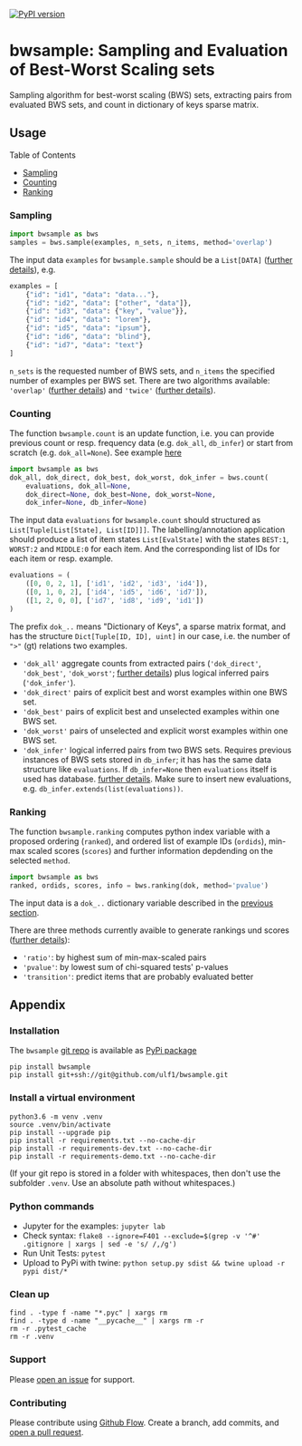 [![PyPI version](https://badge.fury.io/py/bwsample.svg)](https://badge.fury.io/py/bwsample)

# bwsample: Sampling and Evaluation of Best-Worst Scaling sets
Sampling algorithm for best-worst scaling (BWS) sets, extracting pairs from evaluated BWS sets, and count in dictionary of keys sparse matrix.


## Usage

Table of Contents

* [Sampling](#sampling)
* [Counting](#counting)
* [Ranking](#ranking)


### Sampling
```python
import bwsample as bws
samples = bws.sample(examples, n_sets, n_items, method='overlap')
```

The input data `examples` for `bwsample.sample` should be a `List[DATA]` ([further details](/docs/sampling-preprocessing.ipynb)), e.g.

```python
examples = [
    {"id": "id1", "data": "data..."},
    {"id": "id2", "data": ["other", "data"]},
    {"id": "id3", "data": {"key", "value"}},
    {"id": "id4", "data": "lorem"},
    {"id": "id5", "data": "ipsum"},
    {"id": "id6", "data": "blind"},
    {"id": "id7", "data": "text"}
]
```


`n_sets` is the requested number of BWS sets, and `n_items` the specified number of examples per BWS set. There are two algorithms available: `'overlap'` ([further details](/docs/sampling-overlap.ipynb)) and `'twice'` ([further details](/docs/sampling-twice.ipynb)).



### Counting
The function `bwsample.count` is an update function, i.e. you can provide previous count or resp. frequency data (e.g. `dok_all`, `db_infer`) or start from scratch (e.g. `dok_all=None`). See example [here](/docs/count.ipynb)


```python
import bwsample as bws
dok_all, dok_direct, dok_best, dok_worst, dok_infer = bws.count(
    evaluations, dok_all=None, 
    dok_direct=None, dok_best=None, dok_worst=None, 
    dok_infer=None, db_infer=None)
```

The input data `evaluations` for `bwsample.count` should structured as `List[Tuple[List[State], List[ID]]]`. The labelling/annotation application should produce a list of item states `List[EvalState]` with the states `BEST:1`, `WORST:2` and `MIDDLE:0` for each item. And the corresponding list of IDs for each item or resp. example.

```python
evaluations = (
    ([0, 0, 2, 1], ['id1', 'id2', 'id3', 'id4']), 
    ([0, 1, 0, 2], ['id4', 'id5', 'id6', 'id7']),
    ([1, 2, 0, 0], ['id7', 'id8', 'id9', 'id1'])
)
```

The prefix `dok_..` means "Dictionary of Keys", a sparse matrix format, and has the structure `Dict[Tuple[ID, ID], uint]` in our case, i.e. the number of `">"` (gt) relations two examples.

- `'dok_all'`  aggregate counts from extracted pairs (`'dok_direct'`, `'dok_best'`, `'dok_worst'`; [further details](/docs/counting-extract-pairs.ipynb)) plus logical inferred pairs (`'dok_infer'`).
- `'dok_direct'`  pairs of explicit best and worst examples within one BWS set.
- `'dok_best'`   pairs of explicit best and unselected examples within one BWS set.
- `'dok_worst'`  pairs of unselected and explicit worst examples within one BWS set.
- `'dok_infer'`  logical inferred pairs from two BWS sets. Requires previous instances of BWS sets stored in `db_infer`; it has has the same data structure like `evaluations`. If `db_infer=None` then `evaluations` itself is used has database. [further details](/docs/counting-logical-inference.ipynb). Make sure to insert new evaluations, e.g. `db_infer.extends(list(evaluations))`.


### Ranking
The function `bwsample.ranking` computes python index variable with a proposed ordering (`ranked`), and ordered list of example IDs (`ordids`), min-max scaled scores (`scores`) and further information depdending on the selected `method`.


```python
import bwsample as bws
ranked, ordids, scores, info = bws.ranking(dok, method='pvalue')
```

The input data is a `dok_..` dictionary variable described in the [previous section](#counting). 

There are three methods currently avaible to generate rankings und scores ([further details](/docs/ranking.ipynb)):

* `'ratio'`: by highest sum of min-max-scaled pairs 
* `'pvalue'`: by lowest sum of chi-squared tests' p-values 
* `'transition'`: predict items that are probably evaluated better




## Appendix

### Installation
The `bwsample` [git repo](http://github.com/ulf1/bwsample) is available as [PyPi package](https://pypi.org/project/bwsample)

```
pip install bwsample
pip install git+ssh://git@github.com/ulf1/bwsample.git
```

### Install a virtual environment

```
python3.6 -m venv .venv
source .venv/bin/activate
pip install --upgrade pip
pip install -r requirements.txt --no-cache-dir
pip install -r requirements-dev.txt --no-cache-dir
pip install -r requirements-demo.txt --no-cache-dir
```

(If your git repo is stored in a folder with whitespaces, then don't use the subfolder `.venv`. Use an absolute path without whitespaces.)

### Python commands

* Jupyter for the examples: `jupyter lab`
* Check syntax: `flake8 --ignore=F401 --exclude=$(grep -v '^#' .gitignore | xargs | sed -e 's/ /,/g')`
* Run Unit Tests: `pytest`
* Upload to PyPi with twine: `python setup.py sdist && twine upload -r pypi dist/*`

### Clean up 

```
find . -type f -name "*.pyc" | xargs rm
find . -type d -name "__pycache__" | xargs rm -r
rm -r .pytest_cache
rm -r .venv
```


### Support
Please [open an issue](https://github.com/ulf1/bwsample/issues/new) for support.


### Contributing
Please contribute using [Github Flow](https://guides.github.com/introduction/flow/). Create a branch, add commits, and [open a pull request](https://github.com/ulf1/bwsample/compare/).
